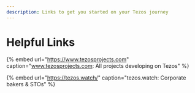 ```yaml
---
description: Links to get you started on your Tezos journey
---
```


# Helpful Links

{% embed url="https://www.tezosprojects.com" caption="www.tezosprojects.com: All projects developing on Tezos" %}

{% embed url="https://tezos.watch/" caption="tezos.watch: Corporate bakers & STOs" %}





